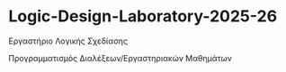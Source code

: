 # Logic-Design-Laboratory-2025-26
Εργαστήριο Λογικής Σχεδίασης

Προγραμματισμός Διαλέξεων/Εργαστηριακών Μαθημάτων

